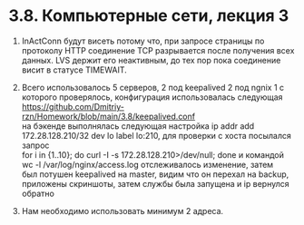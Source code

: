 # 3.8. Компьютерные сети, лекция 3

1. InActConn будут висеть потому что, при запросе страницы по протоколу HTTP соединение TCP разрывается 
 после получения всех данных. LVS держит его неактивным, до тех пор пока соединение висит в статусе TIMEWAIT.

2. Всего использовалось 5 серверов, 2 под keepalived 2 под ngnix 1 с которого проверялось, конфигурация использовалась следующая  
https://github.com/Dmitriy-rzn/Homework/blob/main/3.8/keepalived.conf  
на бэкенде выполнялась следующая настройка ip addr add 172.28.128.210/32 dev lo label lo:210, для проверки с хоста посылался запрос  
for i in {1..10}; do curl -I -s 172.28.128.210>/dev/null; done и командой wc -l /var/log/nginx/access.log отслеживалось изменение, затем  
был потушен keepalived на master, видим что он перехал на backup, приложены скриншоты, затем службы была запущена и ip вернулся обратно

3. Нам необходимо использовать минимум 2 адреса.

